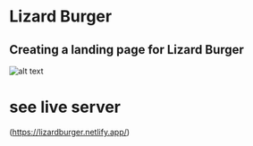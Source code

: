 # Lizard Burger

## Creating a landing page for Lizard Burger 

![alt text](img/img.png)

# see live server
(https://lizardburger.netlify.app/)